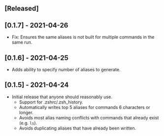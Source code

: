 ## [Released]

## [0.1.7] - 2021-04-26
- Fix: Ensures the same aliases is not built for multiple commands in the same run.

## [0.1.6] - 2021-04-25
- Adds ability to specify number of aliases to generate.

## [0.1.5] - 2021-04-24

- Initial release that anyone should reasonably use.
    - Support for .zshrc/.zsh_history.
    - Automatically writes top 5 aliases for commands 6 characters or longer.
    - Avoids most alias naming conflicts with commands that already exist (e.g. `ls`).
    - Avoids duplicating aliases that have already been written.
